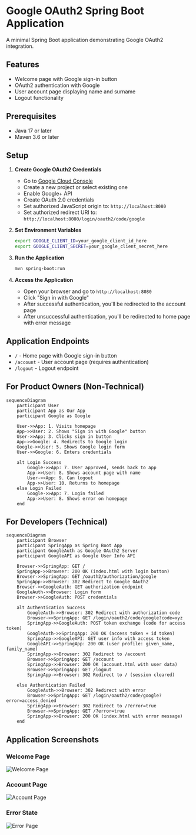 # Google OAuth2 Spring Boot Application

A minimal Spring Boot application demonstrating Google OAuth2 integration.

## Features

- Welcome page with Google sign-in button
- OAuth2 authentication with Google
- User account page displaying name and surname
- Logout functionality

## Prerequisites

- Java 17 or later
- Maven 3.6 or later

## Setup

1. **Create Google OAuth2 Credentials**
   - Go to [Google Cloud Console](https://console.cloud.google.com/)
   - Create a new project or select existing one
   - Enable Google+ API
   - Create OAuth 2.0 credentials
   - Set authorized JavaScript origin to: `http://localhost:8080`
   - Set authorized redirect URI to: `http://localhost:8080/login/oauth2/code/google`

2. **Set Environment Variables**
   ```bash
   export GOOGLE_CLIENT_ID=your_google_client_id_here
   export GOOGLE_CLIENT_SECRET=your_google_client_secret_here
   ```

3. **Run the Application**
   ```bash
   mvn spring-boot:run
   ```

4. **Access the Application**
   - Open your browser and go to `http://localhost:8080`
   - Click "Sign in with Google"
   - After successful authentication, you'll be redirected to the account page
   - After unsuccessful authentication, you'll be redirected to home page with error message

## Application Endpoints

- `/` - Home page with Google sign-in button
- `/account` - User account page (requires authentication)
- `/logout` - Logout endpoint

## For Product Owners (Non-Technical)

```mermaid
sequenceDiagram
    participant User
    participant App as Our App
    participant Google as Google

    User->>App: 1. Visits homepage
    App->>User: 2. Shows "Sign in with Google" button
    User->>App: 3. Clicks sign in button
    App->>Google: 4. Redirects to Google login
    Google->>User: 5. Shows Google login form
    User->>Google: 6. Enters credentials
    
    alt Login Success
        Google->>App: 7. User approved, sends back to app
        App->>User: 8. Shows account page with name
        User->>App: 9. Can logout
        App->>User: 10. Returns to homepage
    else Login Failed
        Google->>App: 7. Login failed
        App->>User: 8. Shows error on homepage
    end
```

## For Developers (Technical)

```mermaid
sequenceDiagram
    participant Browser
    participant SpringApp as Spring Boot App
    participant GoogleAuth as Google OAuth2 Server
    participant GoogleAPI as Google User Info API

    Browser->>SpringApp: GET /
    SpringApp->>Browser: 200 OK (index.html with login button)
    Browser->>SpringApp: GET /oauth2/authorization/google
    SpringApp->>Browser: 302 Redirect to Google OAuth2
    Browser->>GoogleAuth: GET authorization endpoint
    GoogleAuth->>Browser: Login form
    Browser->>GoogleAuth: POST credentials
    
    alt Authentication Success
        GoogleAuth->>Browser: 302 Redirect with authorization code
        Browser->>SpringApp: GET /login/oauth2/code/google?code=xyz
        SpringApp->>GoogleAuth: POST token exchange (code for access token)
        GoogleAuth->>SpringApp: 200 OK (access token + id token)
        SpringApp->>GoogleAPI: GET user info with access token
        GoogleAPI->>SpringApp: 200 OK (user profile: given_name, family_name)
        SpringApp->>Browser: 302 Redirect to /account
        Browser->>SpringApp: GET /account
        SpringApp->>Browser: 200 OK (account.html with user data)
        Browser->>SpringApp: GET /logout
        SpringApp->>Browser: 302 Redirect to / (session cleared)
        
    else Authentication Failed
        GoogleAuth->>Browser: 302 Redirect with error
        Browser->>SpringApp: GET /login/oauth2/code/google?error=access_denied
        SpringApp->>Browser: 302 Redirect to /?error=true
        Browser->>SpringApp: GET /?error=true
        SpringApp->>Browser: 200 OK (index.html with error message)
    end
```

## Application Screenshots

### Welcome Page
![Welcome Page](images/welcome-page.png)

### Account Page
![Account Page](images/account-page.png)

### Error State
![Error Page](images/error-page.png)